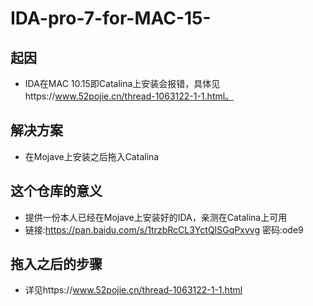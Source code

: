 # IDA-pro-7-for-MAC-15-
## 起因
* IDA在MAC 10.15即Catalina上安装会报错，具体见https://www.52pojie.cn/thread-1063122-1-1.html。
## 解决方案
* 在Mojave上安装之后拖入Catalina
## 这个仓库的意义
* 提供一份本人已经在Mojave上安装好的IDA，亲测在Catalina上可用
* 链接:https://pan.baidu.com/s/1trzbRcCL3YctQISGqPxvvg  密码:ode9
## 拖入之后的步骤
* 详见https://www.52pojie.cn/thread-1063122-1-1.html

